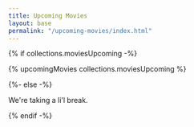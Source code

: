 ```yaml
---
title: Upcoming Movies
layout: base
permalink: "/upcoming-movies/index.html"
---
```


{% if collections.moviesUpcoming -%}

{% upcomingMovies collections.moviesUpcoming %}

{%- else -%}

We're taking a li'l break.

{% endif -%}